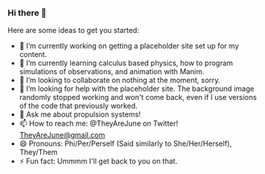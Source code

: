 ### Hi there 👋

<!--
**TheyAreJune/TheyAreJune** is a ✨ _special_ ✨ repository because its `README.md` (this file) appears on your GitHub profile.-->

Here are some ideas to get you started:

- 🔭 I’m currently working on getting a placeholder site set up for my content.
- 🌱 I’m currently learning calculus based physics, how to program simulations of observations, and animation with Manim.
- 👯 I’m looking to collaborate on nothing at the moment, sorry.
- 🤔 I’m looking for help with the placeholder site. The background image randomly stopped working and won't come back, even if I use versions of the code that previously worked.
- 💬 Ask me about propulsion systems!
- 📫 How to reach me: @TheyAreJune on Twitter! TheyAreJune@gmail.com
- 😄 Pronouns: Phi/Per/Perself (Said similarly to She/Her/Herself), They/Them
- ⚡ Fun fact: Ummmm I'll get back to you on that.

